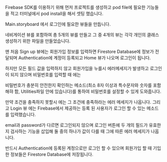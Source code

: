 Firebase SDK를 이용하기 위해 먼저 프로젝트를 생성하고 pod file에 필요한 기능들을 적고 터미널에서 pod install을 해서 셋팅 했습니다. 

Main.storyboard 에서 로그인에 필요한 뷰들을 만듭니다. 

네비게이션 뷰를 포함하여 총 5개의 뷰를 만들고 그 중 4개의 뷰는 각각 개인의 클래스 생성하기 위한 파일을 만들었습니다.

맨 처음 Sign up 뷰에는 회원가입 정보를 입력하면 Firestore Database에 정보가 전달되며 Authentication에 계정이 등록되고 Home 뷰가 나오며 로그인이 됩니다.

하지만 모든 필드 값을 입력하지 않고 회원가입을 누를시 에러메세지가 발생하고 로그인이 되지 않으며 비밀번호를 입력할 때 에는

비밀번호가 충분히 안전한지 확인하는 메소드(최소 8자 이상과 특수문자와 숫자를 포함해햐 함, Utilities파일 안에 있습니다)를 통하여 비밀번호를 설정할 수 있게 도와줍니다. 

만약 조건을 충족하지 못할시 에는 그 조건에 충족하라는 에러 메세지가 나옵니다. 그리고 Login 뷰 에는 Firebase에서 제공하는 등록 된 사용자가 로그인 할 수 있는 메소드를 입력했습니다.

email과 password가 다르면 로그인되지 않으며 로그인 버튼에 두 개의 필드가 유효한지 검사하는 기능을 삽입해 둘 중의 하나가 값이 다를 때 그에 따른 에러 메세지가 나옵니다.

반드시 Authentication에 등록된 계정으로만 로그인 할 수 있으며 회원가입 할 때 기입한 정보들은 Firestore Database에 저장됩니다.
